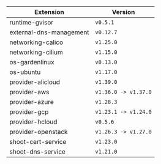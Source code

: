 | Extension      |  Version | 
| ----------- | ----------- |
|runtime-gvisor|```v0.5.1```|
|external-dns-management|```v0.12.7```|
|networking-calico|```v1.25.0```|
|networking-cilium|```v1.15.0```|
|os-gardenlinux|```v0.13.0```|
|os-ubuntu|```v1.17.0```|
|provider-alicloud|```v1.39.0```|
|provider-aws|```v1.36.0 -> v1.37.0```|
|provider-azure|```v1.28.3```|
|provider-gcp|```v1.23.1 -> v1.24.0```|
|provider-hcloud|```v0.5.6```|
|provider-openstack|```v1.26.3 -> v1.27.0```|
|shoot-cert-service|```v1.23.0```|
|shoot-dns-service|```v1.21.0```|
